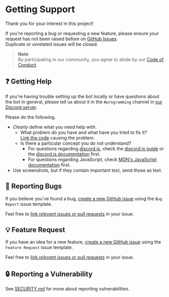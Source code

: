 # Getting Support

Thank you for your interest in this project!

If you're reporting a bug or requesting a new feature,
please ensure your request has not been raised before on [GitHub Issues](https://github.com/anipalur/gce-a-levels-bot/issues "Visit the GitHub Issues tab.").  
Duplicate or unrelated issues will be closed.

> **Note**  
> By participating in our community, you agree to abide by our [Code of Conduct](./.github/CODE_OF_CONDUCT.md "View the Code of Conduct.").

## ❓ Getting Help

If you're having trouble setting up the bot locally or have questions about the bot in general,
please tell us about it in the `#programming` channel in [our Discord server](https://discord.gg/eFpRcRzcf7 "Click here to join the GCE A Levels Discord server!").

Please do the following.

- *Clearly* define what you need help with.
  - What problem do you have and what have you tried to fix it?  
    [Link the code](https://docs.github.com/en/get-started/writing-on-github/working-with-advanced-formatting/creating-a-permanent-link-to-a-code-snippet "Learn how to link to a code snippet.") causing the problem.
  - Is there a particular concept you do not understand?
    - For questions regarding [discord.js](https://discord.js.org "Visit the discord.js website."),
      check the [discord.js guide](https://discordjs.guide "Visit the discord.js guide.")
      or the [discord.js documentation](https://discord.js.org/docs "Visit the discord.js documentation.") first.
    - For questions regarding JavaScript, check [MDN's JavaScript documentation](https://developer.mozilla.org/docs/Web/JavaScript "Visit MDN's JavaScript documentation.") first.
- Use screenshots, but if they contain important text, send those as text.

## 🐛 Reporting Bugs

If you believe you've found a bug,
[create a new GitHub issue](https://github.com/anipalur/gce-a-leve-bot/issues/new/choose "Create a new GitHub issue.") using the `Bug Report` issue template.

Feel free to [link *relevant* issues or pull requests](https://docs.github.com/en/get-started/writing-on-github/working-with-advanced-formatting/autolinked-references-and-urls#issues-and-pull-requests "Learn how to link issues and pull requests.") in your issue.

## 💡 Feature Request

If you have an idea for a new feature,
[create a new GitHub issue](https://github.com/anipalur/gce-a-leve-bot/issues/new/choose) using the `Feature Request` issue template.

Feel free to [link *relevant* issues or pull requests](https://docs.github.com/en/get-started/writing-on-github/working-with-advanced-formatting/autolinked-references-and-urls#issues-and-pull-requests "Learn how to link issues and pull requests.") in your issue.

## 🔒 Reporting a Vulnerability

See [SECURITY.md](./.github/SECURITY.md "View the SECURITY.md file.") for more about reporting vulnerabilities.
